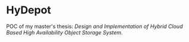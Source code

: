 # HyDepot

POC of my master's thesis: _Design and Implementation of Hybrid Cloud Based High Availability Object Storage System_.

